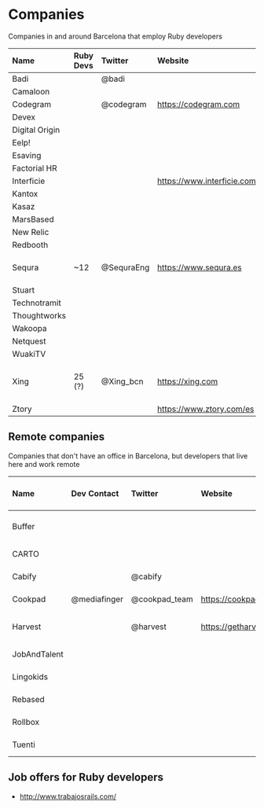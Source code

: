 # Companies

Companies in and around Barcelona that employ Ruby developers

| Name           | Ruby Devs | Twitter    | Website                    | Address                    |
|:---------------|:----------|:-----------|:---------------------------|:---------------------------|
| Badi           |           | @badi      |                            |                            |
| Camaloon       |           |            |                            |                            |
| Codegram       |           | @codegram  | https://codegram.com       | Terassa                    |
| Devex          |           |            |                            |                            |
| Digital Origin |           |            |                            |                            |
| Eelp!          |           |            |                            |                            |
| Esaving        |           |            |                            |                            |
| Factorial HR   |           |            |                            |                            |
| Interficie     |           |            | https://www.interficie.com |                            |
| Kantox         |           |            |                            |                            |
| Kasaz          |           |            |                            |                            |
| MarsBased      |           |            |                            |                            |
| New Relic      |           |            |                            |                            |
| Redbooth       |           |            |                            |                            |
| Sequra         | ~12       | @SequraEng | https://www.sequra.es      | C/ Aragón, 383             |
| Stuart         |           |            |                            |                            |
| Technotramit   |           |            |                            |                            |
| Thoughtworks   |           |            |                            |                            |
| Wakoopa        |           |            |                            |                            |
| Netquest       |           |            |                            |                            |
| WuakiTV        |           |            |                            |                            |
| Xing           | 25 (?)    | @Xing_bcn  | https://xing.com           | Carrer Consell de Cent 334 |
| Ztory          |           |            | https://www.ztory.com/es   |                            |

## Remote companies

Companies that don't have an office in Barcelona, but developers that live here and work remote

| Name         | Dev Contact  | Twitter       | Website                | City, Country of HQ |
|:-------------|:-------------|:--------------|:-----------------------|:--------------------|
| Buffer       |              |               |                        | New York, USA       |
| CARTO        |              |               |                        | Madrid, Spain       |
| Cabify       |              | @cabify       |                        | Madrid, Spain       |
| Cookpad      | @mediafinger | @cookpad_team | https://cookpad.com    | Bristol, UK         |         
| Harvest      |              | @harvest      | https://getharvest.com | New York, USA       |
| JobAndTalent |              |               |                        | Madrid, Spain       |
| Lingokids    |              |               |                        | Madrid, Spain       |
| Rebased      |              |               |                        | Warsaw, Poland      |
| Rollbox      |              |               |                        | Madrid, Spain       |
| Tuenti       |              |               |                        | Madrid, Spain       |

## Job offers for Ruby developers

* http://www.trabajosrails.com/




